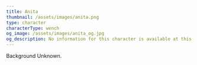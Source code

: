 ```yaml
---
title: Anita
thumbnail: /assets/images/anita.png
type: character
characterType: wench
og_image: /assets/images/anita_og.jpg
og_description: No information for this character is available at this time.
---
```

Background Unknown.
